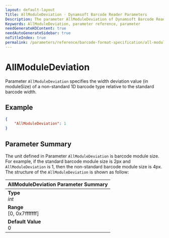```yaml
---
layout: default-layout
Title: AllModuleDeviation - Dynamsoft Barcode Reader Parameters
Description: The parameter AllModuleDeviation of Dynamsoft Barcode Reader specifies the width deviation value (in moduleSize) of a non-standard 1D barcode type relative to the standard barcode width.
Keywords: AllModuleDeviation, parameter reference, parameter
needGenerateH3Content: true
needAutoGenerateSidebar: true
noTitleIndex: true
permalink: /parameters/reference/barcode-format-specification/all-module-deviation.html
---
```


# AllModuleDeviation

Parameter `AllModuleDeviation` specifies the width deviation value (in moduleSize) of a non-standard 1D barcode type relative to the standard barcode width.

## Example

```json
{
    "AllModuleDeviation": 1
}
```

## Parameter Summary

The unit defined in Parameter `AllModuleDeviation` is barcode module size. For example, if the standard barcode module size is 2px and `AllModuleDeviation` is 1, then the non-standard barcode module size is 4px. The structure of the `AllModuleDeviation` is shown as follow:

| AllModuleDeviation Parameter Summary |
| :--------------------------------- |
| **Type**<br>*int* |
| **Range**<br>[0, 0x7fffffff] |
| **Default Value**<br>0 |
